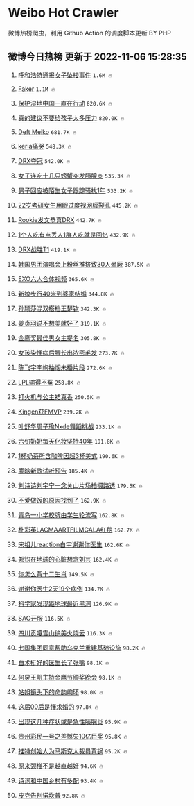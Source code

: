 # Weibo Hot Crawler 



微博热榜爬虫，利用 Github Action 的调度脚本更新 BY PHP 


## 微博今日热榜 更新于 2022-11-06 15:28:35 
1. [呼和浩特通报女子坠楼事件](https://s.weibo.com/weibo?q=%23%E5%91%BC%E5%92%8C%E6%B5%A9%E7%89%B9%E9%80%9A%E6%8A%A5%E5%A5%B3%E5%AD%90%E5%9D%A0%E6%A5%BC%E4%BA%8B%E4%BB%B6%23&t=31&band_rank=1&Refer=top) `1.6M 🔥` 

1. [Faker](https://s.weibo.com/weibo?q=Faker&t=31&band_rank=2&Refer=top) `1.1M 🔥` 

1. [保护湿地中国一直在行动](https://s.weibo.com/weibo?q=%23%E4%BF%9D%E6%8A%A4%E6%B9%BF%E5%9C%B0%E4%B8%AD%E5%9B%BD%E4%B8%80%E7%9B%B4%E5%9C%A8%E8%A1%8C%E5%8A%A8%23&t=31&band_rank=3&Refer=top) `820.6K 🔥` 

1. [真的建议不要给孩子太多压力](https://s.weibo.com/weibo?q=%23%E7%9C%9F%E7%9A%84%E5%BB%BA%E8%AE%AE%E4%B8%8D%E8%A6%81%E7%BB%99%E5%AD%A9%E5%AD%90%E5%A4%AA%E5%A4%9A%E5%8E%8B%E5%8A%9B%23&t=31&band_rank=4&Refer=top) `820.0K 🔥` 

1. [Deft Meiko](https://s.weibo.com/weibo?q=Deft%20Meiko&t=31&band_rank=5&Refer=top) `681.7K 🔥` 

1. [keria痛哭](https://s.weibo.com/weibo?q=%23keria%E7%97%9B%E5%93%AD%23&t=31&band_rank=6&Refer=top) `548.3K 🔥` 

1. [DRX夺冠](https://s.weibo.com/weibo?q=%23DRX%E5%A4%BA%E5%86%A0%23&t=31&band_rank=7&Refer=top) `542.0K 🔥` 

1. [女子连吃十几只螃蟹突发胰腺炎](https://s.weibo.com/weibo?q=%23%E5%A5%B3%E5%AD%90%E8%BF%9E%E5%90%83%E5%8D%81%E5%87%A0%E5%8F%AA%E8%9E%83%E8%9F%B9%E7%AA%81%E5%8F%91%E8%83%B0%E8%85%BA%E7%82%8E%23&t=31&band_rank=8&Refer=top) `535.3K 🔥` 

1. [男子回应被陌生女子跟踪骚扰1年](https://s.weibo.com/weibo?q=%23%E7%94%B7%E5%AD%90%E5%9B%9E%E5%BA%94%E8%A2%AB%E9%99%8C%E7%94%9F%E5%A5%B3%E5%AD%90%E8%B7%9F%E8%B8%AA%E9%AA%9A%E6%89%B01%E5%B9%B4%23&t=31&band_rank=9&Refer=top) `533.2K 🔥` 

1. [22岁考研女生用眼过度视网膜裂孔](https://s.weibo.com/weibo?q=%2322%E5%B2%81%E8%80%83%E7%A0%94%E5%A5%B3%E7%94%9F%E7%94%A8%E7%9C%BC%E8%BF%87%E5%BA%A6%E8%A7%86%E7%BD%91%E8%86%9C%E8%A3%82%E5%AD%94%23&t=31&band_rank=10&Refer=top) `445.2K 🔥` 

1. [Rookie发文恭喜DRX](https://s.weibo.com/weibo?q=%23Rookie%E5%8F%91%E6%96%87%E6%81%AD%E5%96%9CDRX%23&t=31&band_rank=11&Refer=top) `442.7K 🔥` 

1. [1个人吃有点丢人1群人吃就是回忆](https://s.weibo.com/weibo?q=%231%E4%B8%AA%E4%BA%BA%E5%90%83%E6%9C%89%E7%82%B9%E4%B8%A2%E4%BA%BA1%E7%BE%A4%E4%BA%BA%E5%90%83%E5%B0%B1%E6%98%AF%E5%9B%9E%E5%BF%86%23&t=31&band_rank=12&Refer=top) `432.9K 🔥` 

1. [DRX战胜T1](https://s.weibo.com/weibo?q=%23DRX%E6%88%98%E8%83%9CT1%23&t=31&band_rank=13&Refer=top) `419.1K 🔥` 

1. [韩国男团演唱会上粉丝推挤致30人晕厥](https://s.weibo.com/weibo?q=%23%E9%9F%A9%E5%9B%BD%E7%94%B7%E5%9B%A2%E6%BC%94%E5%94%B1%E4%BC%9A%E4%B8%8A%E7%B2%89%E4%B8%9D%E6%8E%A8%E6%8C%A4%E8%87%B430%E4%BA%BA%E6%99%95%E5%8E%A5%23&t=31&band_rank=14&Refer=top) `387.5K 🔥` 

1. [EXO六人合体视频](https://s.weibo.com/weibo?q=%23EXO%E5%85%AD%E4%BA%BA%E5%90%88%E4%BD%93%E8%A7%86%E9%A2%91%23&t=31&band_rank=15&Refer=top) `365.6K 🔥` 

1. [新娘步行40米到婆家结婚](https://s.weibo.com/weibo?q=%23%E6%96%B0%E5%A8%98%E6%AD%A5%E8%A1%8C40%E7%B1%B3%E5%88%B0%E5%A9%86%E5%AE%B6%E7%BB%93%E5%A9%9A%23&t=31&band_rank=16&Refer=top) `344.8K 🔥` 

1. [孙颖莎混双搭档王楚钦](https://s.weibo.com/weibo?q=%23%E5%AD%99%E9%A2%96%E8%8E%8E%E6%B7%B7%E5%8F%8C%E6%90%AD%E6%A1%A3%E7%8E%8B%E6%A5%9A%E9%92%A6%23&t=31&band_rank=17&Refer=top) `342.3K 🔥` 

1. [姜贞羽说不想美就好了](https://s.weibo.com/weibo?q=%23%E5%A7%9C%E8%B4%9E%E7%BE%BD%E8%AF%B4%E4%B8%8D%E6%83%B3%E7%BE%8E%E5%B0%B1%E5%A5%BD%E4%BA%86%23&t=31&band_rank=18&Refer=top) `319.1K 🔥` 

1. [金鹰奖最佳男女主提名](https://s.weibo.com/weibo?q=%23%E9%87%91%E9%B9%B0%E5%A5%96%E6%9C%80%E4%BD%B3%E7%94%B7%E5%A5%B3%E4%B8%BB%E6%8F%90%E5%90%8D%23&t=31&band_rank=19&Refer=top) `305.8K 🔥` 

1. [女孩染怪病后腰长出浓密毛发](https://s.weibo.com/weibo?q=%23%E5%A5%B3%E5%AD%A9%E6%9F%93%E6%80%AA%E7%97%85%E5%90%8E%E8%85%B0%E9%95%BF%E5%87%BA%E6%B5%93%E5%AF%86%E6%AF%9B%E5%8F%91%23&t=31&band_rank=20&Refer=top) `273.7K 🔥` 

1. [陈飞宇李峋抽烟未播片段](https://s.weibo.com/weibo?q=%23%E9%99%88%E9%A3%9E%E5%AE%87%E6%9D%8E%E5%B3%8B%E6%8A%BD%E7%83%9F%E6%9C%AA%E6%92%AD%E7%89%87%E6%AE%B5%23&t=31&band_rank=21&Refer=top) `272.6K 🔥` 

1. [LPL输得不冤](https://s.weibo.com/weibo?q=%23LPL%E8%BE%93%E5%BE%97%E4%B8%8D%E5%86%A4%23&t=31&band_rank=22&Refer=top) `258.8K 🔥` 

1. [打火机与公主裙真香](https://s.weibo.com/weibo?q=%23%E6%89%93%E7%81%AB%E6%9C%BA%E4%B8%8E%E5%85%AC%E4%B8%BB%E8%A3%99%E7%9C%9F%E9%A6%99%23&t=31&band_rank=23&Refer=top) `250.5K 🔥` 

1. [Kingen获FMVP](https://s.weibo.com/weibo?q=%23Kingen%E8%8E%B7FMVP%23&t=31&band_rank=24&Refer=top) `239.2K 🔥` 

1. [叶舒华周子瑜Nxde舞蹈挑战](https://s.weibo.com/weibo?q=%23%E5%8F%B6%E8%88%92%E5%8D%8E%E5%91%A8%E5%AD%90%E7%91%9CNxde%E8%88%9E%E8%B9%88%E6%8C%91%E6%88%98%23&t=31&band_rank=25&Refer=top) `233.1K 🔥` 

1. [六旬奶奶每天化妆坚持40年](https://s.weibo.com/weibo?q=%23%E5%85%AD%E6%97%AC%E5%A5%B6%E5%A5%B6%E6%AF%8F%E5%A4%A9%E5%8C%96%E5%A6%86%E5%9D%9A%E6%8C%8140%E5%B9%B4%23&t=31&band_rank=26&Refer=top) `191.8K 🔥` 

1. [1杯奶茶所含咖啡因超3杯美式](https://s.weibo.com/weibo?q=%231%E6%9D%AF%E5%A5%B6%E8%8C%B6%E6%89%80%E5%90%AB%E5%92%96%E5%95%A1%E5%9B%A0%E8%B6%853%E6%9D%AF%E7%BE%8E%E5%BC%8F%23&t=31&band_rank=27&Refer=top) `190.6K 🔥` 

1. [鹿晗新歌试听预告](https://s.weibo.com/weibo?q=%23%E9%B9%BF%E6%99%97%E6%96%B0%E6%AD%8C%E8%AF%95%E5%90%AC%E9%A2%84%E5%91%8A%23&t=31&band_rank=28&Refer=top) `185.4K 🔥` 

1. [刘诗诗刘宇宁一念关山片场拍摄路透](https://s.weibo.com/weibo?q=%23%E5%88%98%E8%AF%97%E8%AF%97%E5%88%98%E5%AE%87%E5%AE%81%E4%B8%80%E5%BF%B5%E5%85%B3%E5%B1%B1%E7%89%87%E5%9C%BA%E6%8B%8D%E6%91%84%E8%B7%AF%E9%80%8F%23&t=31&band_rank=29&Refer=top) `179.5K 🔥` 

1. [不爱做饭的原因找到了](https://s.weibo.com/weibo?q=%23%E4%B8%8D%E7%88%B1%E5%81%9A%E9%A5%AD%E7%9A%84%E5%8E%9F%E5%9B%A0%E6%89%BE%E5%88%B0%E4%BA%86%23&t=31&band_rank=30&Refer=top) `162.9K 🔥` 

1. [青岛一小学校牌由学生轮流写](https://s.weibo.com/weibo?q=%23%E9%9D%92%E5%B2%9B%E4%B8%80%E5%B0%8F%E5%AD%A6%E6%A0%A1%E7%89%8C%E7%94%B1%E5%AD%A6%E7%94%9F%E8%BD%AE%E6%B5%81%E5%86%99%23&t=31&band_rank=31&Refer=top) `162.8K 🔥` 

1. [朴彩英LACMAARTFILMGALA红毯](https://s.weibo.com/weibo?q=%23%E6%9C%B4%E5%BD%A9%E8%8B%B1LACMAARTFILMGALA%E7%BA%A2%E6%AF%AF%23&t=31&band_rank=32&Refer=top) `162.7K 🔥` 

1. [宋祖儿reaction白宇谢谢你医生](https://s.weibo.com/weibo?q=%23%E5%AE%8B%E7%A5%96%E5%84%BFreaction%E7%99%BD%E5%AE%87%E8%B0%A2%E8%B0%A2%E4%BD%A0%E5%8C%BB%E7%94%9F%23&t=31&band_rank=33&Refer=top) `162.6K 🔥` 

1. [郑钧在地球的心脏想念刘芸](https://s.weibo.com/weibo?q=%23%E9%83%91%E9%92%A7%E5%9C%A8%E5%9C%B0%E7%90%83%E7%9A%84%E5%BF%83%E8%84%8F%E6%83%B3%E5%BF%B5%E5%88%98%E8%8A%B8%23&t=31&band_rank=34&Refer=top) `162.4K 🔥` 

1. [你怎么背十二生肖](https://s.weibo.com/weibo?q=%23%E4%BD%A0%E6%80%8E%E4%B9%88%E8%83%8C%E5%8D%81%E4%BA%8C%E7%94%9F%E8%82%96%23&t=31&band_rank=35&Refer=top) `149.5K 🔥` 

1. [谢谢你医生2天19个病例](https://s.weibo.com/weibo?q=%23%E8%B0%A2%E8%B0%A2%E4%BD%A0%E5%8C%BB%E7%94%9F2%E5%A4%A919%E4%B8%AA%E7%97%85%E4%BE%8B%23&t=31&band_rank=36&Refer=top) `134.7K 🔥` 

1. [科学家发现距地球最近黑洞](https://s.weibo.com/weibo?q=%23%E7%A7%91%E5%AD%A6%E5%AE%B6%E5%8F%91%E7%8E%B0%E8%B7%9D%E5%9C%B0%E7%90%83%E6%9C%80%E8%BF%91%E9%BB%91%E6%B4%9E%23&t=31&band_rank=37&Refer=top) `126.9K 🔥` 

1. [SAO开服](https://s.weibo.com/weibo?q=%23SAO%E5%BC%80%E6%9C%8D%23&t=31&band_rank=38&Refer=top) `116.5K 🔥` 

1. [四川贡嘎雪山绝美火烧云](https://s.weibo.com/weibo?q=%23%E5%9B%9B%E5%B7%9D%E8%B4%A1%E5%98%8E%E9%9B%AA%E5%B1%B1%E7%BB%9D%E7%BE%8E%E7%81%AB%E7%83%A7%E4%BA%91%23&t=31&band_rank=39&Refer=top) `116.3K 🔥` 

1. [七国集团同意帮助乌克兰重建基础设施](https://s.weibo.com/weibo?q=%23%E4%B8%83%E5%9B%BD%E9%9B%86%E5%9B%A2%E5%90%8C%E6%84%8F%E5%B8%AE%E5%8A%A9%E4%B9%8C%E5%85%8B%E5%85%B0%E9%87%8D%E5%BB%BA%E5%9F%BA%E7%A1%80%E8%AE%BE%E6%96%BD%23&t=31&band_rank=40&Refer=top) `98.2K 🔥` 

1. [白术挺好的医生长了张嘴](https://s.weibo.com/weibo?q=%23%E7%99%BD%E6%9C%AF%E6%8C%BA%E5%A5%BD%E7%9A%84%E5%8C%BB%E7%94%9F%E9%95%BF%E4%BA%86%E5%BC%A0%E5%98%B4%23&t=31&band_rank=41&Refer=top) `98.1K 🔥` 

1. [何炅王凯主持金鹰节颁奖晚会](https://s.weibo.com/weibo?q=%23%E4%BD%95%E7%82%85%E7%8E%8B%E5%87%AF%E4%B8%BB%E6%8C%81%E9%87%91%E9%B9%B0%E8%8A%82%E9%A2%81%E5%A5%96%E6%99%9A%E4%BC%9A%23&t=31&band_rank=42&Refer=top) `98.1K 🔥` 

1. [站姐镜头下的命韵峋环](https://s.weibo.com/weibo?q=%23%E7%AB%99%E5%A7%90%E9%95%9C%E5%A4%B4%E4%B8%8B%E7%9A%84%E5%91%BD%E9%9F%B5%E5%B3%8B%E7%8E%AF%23&t=31&band_rank=43&Refer=top) `98.0K 🔥` 

1. [这届00后是懂求婚的](https://s.weibo.com/weibo?q=%23%E8%BF%99%E5%B1%8A00%E5%90%8E%E6%98%AF%E6%87%82%E6%B1%82%E5%A9%9A%E7%9A%84%23&t=31&band_rank=44&Refer=top) `97.8K 🔥` 

1. [出现这几种症状或是急性胰腺炎](https://s.weibo.com/weibo?q=%23%E5%87%BA%E7%8E%B0%E8%BF%99%E5%87%A0%E7%A7%8D%E7%97%87%E7%8A%B6%E6%88%96%E6%98%AF%E6%80%A5%E6%80%A7%E8%83%B0%E8%85%BA%E7%82%8E%23&t=31&band_rank=45&Refer=top) `95.9K 🔥` 

1. [贵州彩民一号之差憾失10亿巨奖](https://s.weibo.com/weibo?q=%23%E8%B4%B5%E5%B7%9E%E5%BD%A9%E6%B0%91%E4%B8%80%E5%8F%B7%E4%B9%8B%E5%B7%AE%E6%86%BE%E5%A4%B110%E4%BA%BF%E5%B7%A8%E5%A5%96%23&t=31&band_rank=46&Refer=top) `95.8K 🔥` 

1. [推特创始人为马斯克大裁员背锅](https://s.weibo.com/weibo?q=%23%E6%8E%A8%E7%89%B9%E5%88%9B%E5%A7%8B%E4%BA%BA%E4%B8%BA%E9%A9%AC%E6%96%AF%E5%85%8B%E5%A4%A7%E8%A3%81%E5%91%98%E8%83%8C%E9%94%85%23&t=31&band_rank=47&Refer=top) `95.2K 🔥` 

1. [原来颈椎不是越直越好](https://s.weibo.com/weibo?q=%23%E5%8E%9F%E6%9D%A5%E9%A2%88%E6%A4%8E%E4%B8%8D%E6%98%AF%E8%B6%8A%E7%9B%B4%E8%B6%8A%E5%A5%BD%23&t=31&band_rank=48&Refer=top) `94.6K 🔥` 

1. [诗词和中国乡村有多配](https://s.weibo.com/weibo?q=%23%E8%AF%97%E8%AF%8D%E5%92%8C%E4%B8%AD%E5%9B%BD%E4%B9%A1%E6%9D%91%E6%9C%89%E5%A4%9A%E9%85%8D%23&t=31&band_rank=49&Refer=top) `93.4K 🔥` 

1. [皮克告别诺坎普](https://s.weibo.com/weibo?q=%23%E7%9A%AE%E5%85%8B%E5%91%8A%E5%88%AB%E8%AF%BA%E5%9D%8E%E6%99%AE%23&t=31&band_rank=50&Refer=top) `92.8K 🔥` 

